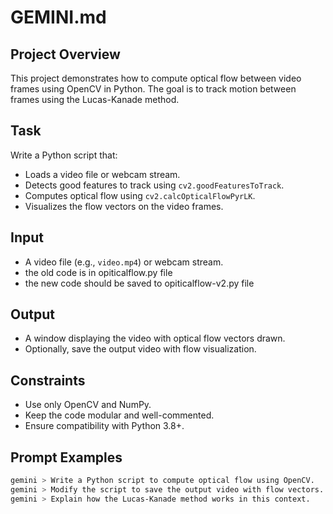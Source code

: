 # GEMINI.md

## Project Overview

This project demonstrates how to compute optical flow between video frames using OpenCV in Python. The goal is to track motion between frames using the Lucas-Kanade method.

## Task

Write a Python script that:
- Loads a video file or webcam stream.
- Detects good features to track using `cv2.goodFeaturesToTrack`.
- Computes optical flow using `cv2.calcOpticalFlowPyrLK`.
- Visualizes the flow vectors on the video frames.

## Input

- A video file (e.g., `video.mp4`) or webcam stream.
- the old code  is  in opiticalflow.py file
- the new code should be saved to opiticalflow-v2.py file

## Output

- A window displaying the video with optical flow vectors drawn.
- Optionally, save the output video with flow visualization.

## Constraints

- Use only OpenCV and NumPy.
- Keep the code modular and well-commented.
- Ensure compatibility with Python 3.8+.

## Prompt Examples

```bash
gemini > Write a Python script to compute optical flow using OpenCV.
gemini > Modify the script to save the output video with flow vectors.
gemini > Explain how the Lucas-Kanade method works in this context.
```
